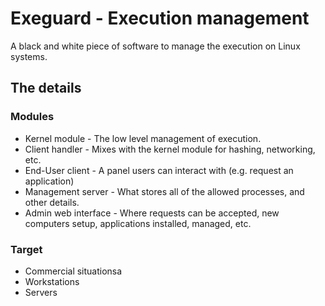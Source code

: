 # Exeguard - Execution management
A black and white piece of software to manage the execution on Linux systems.

## The details

### Modules
* Kernel module - The low level management of execution.
* Client handler - Mixes with the kernel module for hashing, networking, etc.
* End-User client - A panel users can interact with (e.g. request an application)
* Management server - What stores all of the allowed processes, and other details.
* Admin web interface - Where requests can be accepted, new computers setup, applications installed, managed, etc.

### Target
* Commercial situationsa
* Workstations
* Servers
